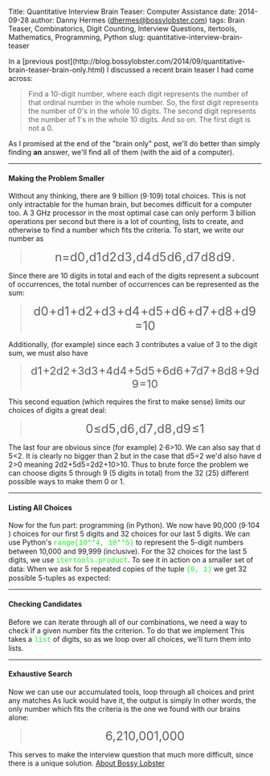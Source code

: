 Title: Quantitative Interview Brain Teaser: Computer Assistance
date: 2014-09-28
author: Danny Hermes (dhermes@bossylobster.com)
tags: Brain Teaser, Combinatorics, Digit Counting, Interview Questions, itertools, Mathematics, Programming, Python
slug: quantitative-interview-brain-teaser

<p>
In a [previous
post](http://blog.bossylobster.com/2014/09/quantitative-brain-teaser-brain-only.html)
I discussed a recent brain teaser I had come across:   

> Find a <span>10-digit number</span>, where each digit represents the
> number of that ordinal number in the whole number. So, the <span>first
> digit represents the number of 0's</span> in the whole 10 digits. The
> second digit represents the number of 1's in the whole 10 digits. And
> so on. The first digit is not a 0.

As I promised at the end of the "brain only" post, we'll do better than
simply finding **an** answer, we'll find all of them (with the aid of a
computer).

* * * * *

#### Making the Problem Smaller

Without any thinking, there are 9 billion (<span class="katex"><span
class="katex-inner"><span class="strut"
style="height: 0.8141079999999999em;"></span><span class="strut bottom"
style="height: 0.8141079999999999em; vertical-align: 0em;"></span><span
class="base textstyle uncramped"><span class="mord">9</span><span
class="mbin">⋅</span><span class="mord">1</span><span class="mord"><span
class="mord">0</span><span class="vlist"><span><span
class="fontsize-ensurer reset-size5 size5"><span
style="font-size: 0em;">​</span></span><span
class="reset-textstyle scriptstyle uncramped"><span
class="mord">9</span></span></span><span class="baseline-fix"><span
class="fontsize-ensurer reset-size5 size5"><span
style="font-size: 0em;">​</span></span>​</span></span></span></span></span></span>)
total choices. This is not only intractable for the human brain, but
becomes difficult for a computer too. A 3 GHz processor in the most
optimal case can only perform 3 billion operations per second but there
is a lot of counting, lists to create, and otherwise to find a number
which fits the criteria. To start, we write our number as

<div style="text-align: center;">

> <span style="font-size: x-large;"><span class="katex"><span
> class="katex-inner"><span class="strut"
> style="height: 0.69444em;"></span><span
> class="strut bottom"></span><span
> class="base textstyle uncramped"><span
> class="reset-textstyle displaystyle textstyle uncramped"><span
> class="mord mathit">n</span><span class="mrel">=</span><span
> class="mord"><span class="mord mathit">d</span><span
> class="vlist"><span
> style="margin-right: 0.05em; margin-left: 0em;"><span
> class="fontsize-ensurer reset-size5 size5"><span
> style="font-size: 0em;">​</span></span><span
> class="reset-textstyle scriptstyle cramped"><span
> class="mord">0</span></span></span><span class="baseline-fix"><span
> class="fontsize-ensurer reset-size5 size5"><span
> style="font-size: 0em;">​</span></span>​</span></span></span><span
> class="mpunct">,</span><span class="mord"><span
> class="mord mathit">d</span><span class="vlist"><span
> style="margin-right: 0.05em; margin-left: 0em;"><span
> class="fontsize-ensurer reset-size5 size5"><span
> style="font-size: 0em;">​</span></span><span
> class="reset-textstyle scriptstyle cramped"><span
> class="mord">1</span></span></span><span class="baseline-fix"><span
> class="fontsize-ensurer reset-size5 size5"><span
> style="font-size: 0em;">​</span></span>​</span></span></span><span
> class="mord"><span class="mord mathit">d</span><span
> class="vlist"><span
> style="margin-right: 0.05em; margin-left: 0em;"><span
> class="fontsize-ensurer reset-size5 size5"><span
> style="font-size: 0em;">​</span></span><span
> class="reset-textstyle scriptstyle cramped"><span
> class="mord">2</span></span></span><span class="baseline-fix"><span
> class="fontsize-ensurer reset-size5 size5"><span
> style="font-size: 0em;">​</span></span>​</span></span></span><span
> class="mord"><span class="mord mathit">d</span><span
> class="vlist"><span
> style="margin-right: 0.05em; margin-left: 0em;"><span
> class="fontsize-ensurer reset-size5 size5"><span
> style="font-size: 0em;">​</span></span><span
> class="reset-textstyle scriptstyle cramped"><span
> class="mord">3</span></span></span><span class="baseline-fix"><span
> class="fontsize-ensurer reset-size5 size5"><span
> style="font-size: 0em;">​</span></span>​</span></span></span><span
> class="mpunct">,</span><span class="mord"><span
> class="mord mathit">d</span><span class="vlist"><span
> style="margin-right: 0.05em; margin-left: 0em;"><span
> class="fontsize-ensurer reset-size5 size5"><span
> style="font-size: 0em;">​</span></span><span
> class="reset-textstyle scriptstyle cramped"><span
> class="mord">4</span></span></span><span class="baseline-fix"><span
> class="fontsize-ensurer reset-size5 size5"><span
> style="font-size: 0em;">​</span></span>​</span></span></span><span
> class="mord"><span class="mord mathit">d</span><span
> class="vlist"><span
> style="margin-right: 0.05em; margin-left: 0em;"><span
> class="fontsize-ensurer reset-size5 size5"><span
> style="font-size: 0em;">​</span></span><span
> class="reset-textstyle scriptstyle cramped"><span
> class="mord">5</span></span></span><span class="baseline-fix"><span
> class="fontsize-ensurer reset-size5 size5"><span
> style="font-size: 0em;">​</span></span>​</span></span></span><span
> class="mord"><span class="mord mathit">d</span><span
> class="vlist"><span
> style="margin-right: 0.05em; margin-left: 0em;"><span
> class="fontsize-ensurer reset-size5 size5"><span
> style="font-size: 0em;">​</span></span><span
> class="reset-textstyle scriptstyle cramped"><span
> class="mord">6</span></span></span><span class="baseline-fix"><span
> class="fontsize-ensurer reset-size5 size5"><span
> style="font-size: 0em;">​</span></span>​</span></span></span><span
> class="mpunct">,</span><span class="mord"><span
> class="mord mathit">d</span><span class="vlist"><span
> style="margin-right: 0.05em; margin-left: 0em;"><span
> class="fontsize-ensurer reset-size5 size5"><span
> style="font-size: 0em;">​</span></span><span
> class="reset-textstyle scriptstyle cramped"><span
> class="mord">7</span></span></span><span class="baseline-fix"><span
> class="fontsize-ensurer reset-size5 size5"><span
> style="font-size: 0em;">​</span></span>​</span></span></span><span
> class="mord"><span class="mord mathit">d</span><span
> class="vlist"><span
> style="margin-right: 0.05em; margin-left: 0em;"><span
> class="fontsize-ensurer reset-size5 size5"><span
> style="font-size: 0em;">​</span></span><span
> class="reset-textstyle scriptstyle cramped"><span
> class="mord">8</span></span></span><span class="baseline-fix"><span
> class="fontsize-ensurer reset-size5 size5"><span
> style="font-size: 0em;">​</span></span>​</span></span></span><span
> class="mord"><span class="mord mathit">d</span><span
> class="vlist"><span
> style="margin-right: 0.05em; margin-left: 0em;"><span
> class="fontsize-ensurer reset-size5 size5"><span
> style="font-size: 0em;">​</span></span><span
> class="reset-textstyle scriptstyle cramped"><span
> class="mord">9</span></span></span><span class="baseline-fix"><span
> class="fontsize-ensurer reset-size5 size5"><span
> style="font-size: 0em;">​</span></span>​</span></span></span><span
> class="mord">.</span></span></span></span></span></span>

</div>

Since there are 10 digits in total and each of the digits represent a
subcount of occurrences, the total number of occurrences can be
represented as the sum:

<div style="text-align: center;">

> <span style="font-size: x-large;"><span class="katex"><span
> class="katex-inner"><span class="strut"
> style="height: 0.69444em;"></span><span
> class="strut bottom"></span><span
> class="base textstyle uncramped"><span class="mord"><span
> class="mord mathit">d</span><span class="vlist"><span
> style="margin-right: 0.05em; margin-left: 0em;"><span
> class="fontsize-ensurer reset-size5 size5"><span
> style="font-size: 0em;">​</span></span><span
> class="reset-textstyle scriptstyle cramped"><span
> class="mord">0</span></span></span><span class="baseline-fix"><span
> class="fontsize-ensurer reset-size5 size5"><span
> style="font-size: 0em;">​</span></span>​</span></span></span><span
> class="mbin">+</span><span class="mord"><span
> class="mord mathit">d</span><span class="vlist"><span
> style="margin-right: 0.05em; margin-left: 0em;"><span
> class="fontsize-ensurer reset-size5 size5"><span
> style="font-size: 0em;">​</span></span><span
> class="reset-textstyle scriptstyle cramped"><span
> class="mord">1</span></span></span><span class="baseline-fix"><span
> class="fontsize-ensurer reset-size5 size5"><span
> style="font-size: 0em;">​</span></span>​</span></span></span><span
> class="mbin">+</span><span class="mord"><span
> class="mord mathit">d</span><span class="vlist"><span
> style="margin-right: 0.05em; margin-left: 0em;"><span
> class="fontsize-ensurer reset-size5 size5"><span
> style="font-size: 0em;">​</span></span><span
> class="reset-textstyle scriptstyle cramped"><span
> class="mord">2</span></span></span><span class="baseline-fix"><span
> class="fontsize-ensurer reset-size5 size5"><span
> style="font-size: 0em;">​</span></span>​</span></span></span><span
> class="mbin">+</span><span class="mord"><span
> class="mord mathit">d</span><span class="vlist"><span
> style="margin-right: 0.05em; margin-left: 0em;"><span
> class="fontsize-ensurer reset-size5 size5"><span
> style="font-size: 0em;">​</span></span><span
> class="reset-textstyle scriptstyle cramped"><span
> class="mord">3</span></span></span><span class="baseline-fix"><span
> class="fontsize-ensurer reset-size5 size5"><span
> style="font-size: 0em;">​</span></span>​</span></span></span><span
> class="mbin">+</span><span class="mord"><span
> class="mord mathit">d</span><span class="vlist"><span
> style="margin-right: 0.05em; margin-left: 0em;"><span
> class="fontsize-ensurer reset-size5 size5"><span
> style="font-size: 0em;">​</span></span><span
> class="reset-textstyle scriptstyle cramped"><span
> class="mord">4</span></span></span><span class="baseline-fix"><span
> class="fontsize-ensurer reset-size5 size5"><span
> style="font-size: 0em;">​</span></span>​</span></span></span><span
> class="mbin">+</span><span class="mord"><span
> class="mord mathit">d</span><span class="vlist"><span
> style="margin-right: 0.05em; margin-left: 0em;"><span
> class="fontsize-ensurer reset-size5 size5"><span
> style="font-size: 0em;">​</span></span><span
> class="reset-textstyle scriptstyle cramped"><span
> class="mord">5</span></span></span><span class="baseline-fix"><span
> class="fontsize-ensurer reset-size5 size5"><span
> style="font-size: 0em;">​</span></span>​</span></span></span><span
> class="mbin">+</span><span class="mord"><span
> class="mord mathit">d</span><span class="vlist"><span
> style="margin-right: 0.05em; margin-left: 0em;"><span
> class="fontsize-ensurer reset-size5 size5"><span
> style="font-size: 0em;">​</span></span><span
> class="reset-textstyle scriptstyle cramped"><span
> class="mord">6</span></span></span><span class="baseline-fix"><span
> class="fontsize-ensurer reset-size5 size5"><span
> style="font-size: 0em;">​</span></span>​</span></span></span><span
> class="mbin">+</span><span class="mord"><span
> class="mord mathit">d</span><span class="vlist"><span
> style="margin-right: 0.05em; margin-left: 0em;"><span
> class="fontsize-ensurer reset-size5 size5"><span
> style="font-size: 0em;">​</span></span><span
> class="reset-textstyle scriptstyle cramped"><span
> class="mord">7</span></span></span><span class="baseline-fix"><span
> class="fontsize-ensurer reset-size5 size5"><span
> style="font-size: 0em;">​</span></span>​</span></span></span><span
> class="mbin">+</span><span class="mord"><span
> class="mord mathit">d</span><span class="vlist"><span
> style="margin-right: 0.05em; margin-left: 0em;"><span
> class="fontsize-ensurer reset-size5 size5"><span
> style="font-size: 0em;">​</span></span><span
> class="reset-textstyle scriptstyle cramped"><span
> class="mord">8</span></span></span><span class="baseline-fix"><span
> class="fontsize-ensurer reset-size5 size5"><span
> style="font-size: 0em;">​</span></span>​</span></span></span><span
> class="mbin">+</span><span class="mord"><span
> class="mord mathit">d</span><span class="vlist"><span
> style="margin-right: 0.05em; margin-left: 0em;"><span
> class="fontsize-ensurer reset-size5 size5"><span
> style="font-size: 0em;">​</span></span><span
> class="reset-textstyle scriptstyle cramped"><span
> class="mord">9</span></span></span><span class="baseline-fix"><span
> class="fontsize-ensurer reset-size5 size5"><span
> style="font-size: 0em;">​</span></span>​</span></span></span><span
> class="mrel">=</span><span class="mord">1</span><span
> class="mord">0</span></span></span></span></span>

</div>

Additionally, (for example) since each 3 contributes a value of 3 to the
digit sum, we must also have

<div style="text-align: center;">

> <span style="font-size: 22px;"><span class="katex"><span
> class="katex-inner"><span class="strut"
> style="height: 0.69444em;"></span><span
> class="strut bottom"></span><span
> class="base textstyle uncramped"><span class="mord"><span
> class="mord mathit">d</span><span class="vlist"><span
> style="margin-right: 0.05em; margin-left: 0em;"><span
> class="fontsize-ensurer reset-size5 size5"><span
> style="font-size: 0em;">​</span></span><span
> class="reset-textstyle scriptstyle cramped"><span
> class="mord">1</span></span></span><span class="baseline-fix"><span
> class="fontsize-ensurer reset-size5 size5"><span
> style="font-size: 0em;">​</span></span>​</span></span></span><span
> class="mbin">+</span><span class="mord">2</span><span
> class="mord"><span class="mord mathit">d</span><span
> class="vlist"><span
> style="margin-right: 0.05em; margin-left: 0em;"><span
> class="fontsize-ensurer reset-size5 size5"><span
> style="font-size: 0em;">​</span></span><span
> class="reset-textstyle scriptstyle cramped"><span
> class="mord">2</span></span></span><span class="baseline-fix"><span
> class="fontsize-ensurer reset-size5 size5"><span
> style="font-size: 0em;">​</span></span>​</span></span></span><span
> class="mbin">+</span><span class="mord">3</span><span
> class="mord"><span class="mord mathit">d</span><span
> class="vlist"><span
> style="margin-right: 0.05em; margin-left: 0em;"><span
> class="fontsize-ensurer reset-size5 size5"><span
> style="font-size: 0em;">​</span></span><span
> class="reset-textstyle scriptstyle cramped"><span
> class="mord">3</span></span></span><span class="baseline-fix"><span
> class="fontsize-ensurer reset-size5 size5"><span
> style="font-size: 0em;">​</span></span>​</span></span></span><span
> class="mbin">+</span><span class="mord">4</span><span
> class="mord"><span class="mord mathit">d</span><span
> class="vlist"><span
> style="margin-right: 0.05em; margin-left: 0em;"><span
> class="fontsize-ensurer reset-size5 size5"><span
> style="font-size: 0em;">​</span></span><span
> class="reset-textstyle scriptstyle cramped"><span
> class="mord">4</span></span></span><span class="baseline-fix"><span
> class="fontsize-ensurer reset-size5 size5"><span
> style="font-size: 0em;">​</span></span>​</span></span></span><span
> class="mbin">+</span><span class="mord">5</span><span
> class="mord"><span class="mord mathit">d</span><span
> class="vlist"><span
> style="margin-right: 0.05em; margin-left: 0em;"><span
> class="fontsize-ensurer reset-size5 size5"><span
> style="font-size: 0em;">​</span></span><span
> class="reset-textstyle scriptstyle cramped"><span
> class="mord">5</span></span></span><span class="baseline-fix"><span
> class="fontsize-ensurer reset-size5 size5"><span
> style="font-size: 0em;">​</span></span>​</span></span></span><span
> class="mbin">+</span><span class="mord">6</span><span
> class="mord"><span class="mord mathit">d</span><span
> class="vlist"><span
> style="margin-right: 0.05em; margin-left: 0em;"><span
> class="fontsize-ensurer reset-size5 size5"><span
> style="font-size: 0em;">​</span></span><span
> class="reset-textstyle scriptstyle cramped"><span
> class="mord">6</span></span></span><span class="baseline-fix"><span
> class="fontsize-ensurer reset-size5 size5"><span
> style="font-size: 0em;">​</span></span>​</span></span></span><span
> class="mbin">+</span><span class="mord">7</span><span
> class="mord"><span class="mord mathit">d</span><span
> class="vlist"><span
> style="margin-right: 0.05em; margin-left: 0em;"><span
> class="fontsize-ensurer reset-size5 size5"><span
> style="font-size: 0em;">​</span></span><span
> class="reset-textstyle scriptstyle cramped"><span
> class="mord">7</span></span></span><span class="baseline-fix"><span
> class="fontsize-ensurer reset-size5 size5"><span
> style="font-size: 0em;">​</span></span>​</span></span></span><span
> class="mbin">+</span><span class="mord">8</span><span
> class="mord"><span class="mord mathit">d</span><span
> class="vlist"><span
> style="margin-right: 0.05em; margin-left: 0em;"><span
> class="fontsize-ensurer reset-size5 size5"><span
> style="font-size: 0em;">​</span></span><span
> class="reset-textstyle scriptstyle cramped"><span
> class="mord">8</span></span></span><span class="baseline-fix"><span
> class="fontsize-ensurer reset-size5 size5"><span
> style="font-size: 0em;">​</span></span>​</span></span></span><span
> class="mbin">+</span><span class="mord">9</span><span
> class="mord"><span class="mord mathit">d</span><span
> class="vlist"><span
> style="margin-right: 0.05em; margin-left: 0em;"><span
> class="fontsize-ensurer reset-size5 size5"><span
> style="font-size: 0em;">​</span></span><span
> class="reset-textstyle scriptstyle cramped"><span
> class="mord">9</span></span></span><span class="baseline-fix"><span
> class="fontsize-ensurer reset-size5 size5"><span
> style="font-size: 0em;">​</span></span>​</span></span></span><span
> class="mrel">=</span><span class="mord">1</span><span
> class="mord">0</span></span></span></span></span>

</div>

This second equation (which requires the first to make sense) limits our
choices of digits a great deal:

<div style="text-align: center;">

> <span style="font-size: x-large;"><span class="katex"><span
> class="katex-inner"><span class="strut"
> style="height: 0.69444em;"></span><span
> class="strut bottom"></span><span
> class="base textstyle uncramped"><span class="mord">0</span><span
> class="mrel">≤</span><span class="mord"><span
> class="mord mathit">d</span><span class="vlist"><span
> style="margin-right: 0.05em; margin-left: 0em;"><span
> class="fontsize-ensurer reset-size5 size5"><span
> style="font-size: 0em;">​</span></span><span
> class="reset-textstyle scriptstyle cramped"><span
> class="mord">5</span></span></span><span class="baseline-fix"><span
> class="fontsize-ensurer reset-size5 size5"><span
> style="font-size: 0em;">​</span></span>​</span></span></span><span
> class="mpunct">,</span><span class="mord"><span
> class="mord mathit">d</span><span class="vlist"><span
> style="margin-right: 0.05em; margin-left: 0em;"><span
> class="fontsize-ensurer reset-size5 size5"><span
> style="font-size: 0em;">​</span></span><span
> class="reset-textstyle scriptstyle cramped"><span
> class="mord">6</span></span></span><span class="baseline-fix"><span
> class="fontsize-ensurer reset-size5 size5"><span
> style="font-size: 0em;">​</span></span>​</span></span></span><span
> class="mpunct">,</span><span class="mord"><span
> class="mord mathit">d</span><span class="vlist"><span
> style="margin-right: 0.05em; margin-left: 0em;"><span
> class="fontsize-ensurer reset-size5 size5"><span
> style="font-size: 0em;">​</span></span><span
> class="reset-textstyle scriptstyle cramped"><span
> class="mord">7</span></span></span><span class="baseline-fix"><span
> class="fontsize-ensurer reset-size5 size5"><span
> style="font-size: 0em;">​</span></span>​</span></span></span><span
> class="mpunct">,</span><span class="mord"><span
> class="mord mathit">d</span><span class="vlist"><span
> style="margin-right: 0.05em; margin-left: 0em;"><span
> class="fontsize-ensurer reset-size5 size5"><span
> style="font-size: 0em;">​</span></span><span
> class="reset-textstyle scriptstyle cramped"><span
> class="mord">8</span></span></span><span class="baseline-fix"><span
> class="fontsize-ensurer reset-size5 size5"><span
> style="font-size: 0em;">​</span></span>​</span></span></span><span
> class="mpunct">,</span><span class="mord"><span
> class="mord mathit">d</span><span class="vlist"><span
> style="margin-right: 0.05em; margin-left: 0em;"><span
> class="fontsize-ensurer reset-size5 size5"><span
> style="font-size: 0em;">​</span></span><span
> class="reset-textstyle scriptstyle cramped"><span
> class="mord">9</span></span></span><span class="baseline-fix"><span
> class="fontsize-ensurer reset-size5 size5"><span
> style="font-size: 0em;">​</span></span>​</span></span></span><span
> class="mrel">≤</span><span
> class="mord">1</span></span></span></span></span>

</div>

The last four are obvious since (for example) <span class="katex"><span
class="katex-inner"><span class="strut"
style="height: 0.64444em;"></span><span
class="strut bottom"></span><span class="base textstyle uncramped"><span
class="mord">2</span><span class="mbin">⋅</span><span
class="mord">6</span><span class="mrel">\></span><span
class="mord">1</span><span class="mord">0</span></span></span></span>.
We can also say that <span class="katex"><span class="katex-inner"><span
class="strut" style="height: 0.69444em;"></span><span
class="strut bottom"></span><span class="base textstyle uncramped"><span
class="mord"><span class="mord mathit">d</span><span class="vlist"><span
style="margin-right: 0.05em; margin-left: 0em;"><span
class="fontsize-ensurer reset-size5 size5"><span
style="font-size: 0em;">​</span></span><span
class="reset-textstyle scriptstyle cramped"><span
class="mord">5</span></span></span><span class="baseline-fix"><span
class="fontsize-ensurer reset-size5 size5"><span
style="font-size: 0em;">​</span></span>​</span></span></span><span
class="mrel">\<</span><span class="mord">2</span></span></span></span>.
It is clearly no bigger than 2 but in the case that <span
class="katex"><span class="katex-inner"><span class="strut"
style="height: 0.69444em;"></span><span
class="strut bottom"></span><span class="base textstyle uncramped"><span
class="mord"><span class="mord mathit">d</span><span class="vlist"><span
style="margin-right: 0.05em; margin-left: 0em;"><span
class="fontsize-ensurer reset-size5 size5"><span
style="font-size: 0em;">​</span></span><span
class="reset-textstyle scriptstyle cramped"><span
class="mord">5</span></span></span><span class="baseline-fix"><span
class="fontsize-ensurer reset-size5 size5"><span
style="font-size: 0em;">​</span></span>​</span></span></span><span
class="mrel">=</span><span class="mord">2</span></span></span></span>
we'd also have <span class="katex"><span class="katex-inner"><span
class="strut" style="height: 0.69444em;"></span><span
class="strut bottom"></span><span class="base textstyle uncramped"><span
class="mord"><span class="mord mathit">d</span><span class="vlist"><span
style="margin-right: 0.05em; margin-left: 0em;"><span
class="fontsize-ensurer reset-size5 size5"><span
style="font-size: 0em;">​</span></span><span
class="reset-textstyle scriptstyle cramped"><span
class="mord">2</span></span></span><span class="baseline-fix"><span
class="fontsize-ensurer reset-size5 size5"><span
style="font-size: 0em;">​</span></span>​</span></span></span><span
class="mrel">\></span><span class="mord">0</span></span></span></span>
meaning <span class="katex"><span class="katex-inner"><span
class="strut" style="height: 0.69444em;"></span><span
class="strut bottom"></span><span class="base textstyle uncramped"><span
class="mord">2</span><span class="mord"><span
class="mord mathit">d</span><span class="vlist"><span
style="margin-right: 0.05em; margin-left: 0em;"><span
class="fontsize-ensurer reset-size5 size5"><span
style="font-size: 0em;">​</span></span><span
class="reset-textstyle scriptstyle cramped"><span
class="mord">2</span></span></span><span class="baseline-fix"><span
class="fontsize-ensurer reset-size5 size5"><span
style="font-size: 0em;">​</span></span>​</span></span></span><span
class="mbin">+</span><span class="mord">5</span><span class="mord"><span
class="mord mathit">d</span><span class="vlist"><span
style="margin-right: 0.05em; margin-left: 0em;"><span
class="fontsize-ensurer reset-size5 size5"><span
style="font-size: 0em;">​</span></span><span
class="reset-textstyle scriptstyle cramped"><span
class="mord">5</span></span></span><span class="baseline-fix"><span
class="fontsize-ensurer reset-size5 size5"><span
style="font-size: 0em;">​</span></span>​</span></span></span><span
class="mrel">=</span><span class="mord">2</span><span class="mord"><span
class="mord mathit">d</span><span class="vlist"><span
style="margin-right: 0.05em; margin-left: 0em;"><span
class="fontsize-ensurer reset-size5 size5"><span
style="font-size: 0em;">​</span></span><span
class="reset-textstyle scriptstyle cramped"><span
class="mord">2</span></span></span><span class="baseline-fix"><span
class="fontsize-ensurer reset-size5 size5"><span
style="font-size: 0em;">​</span></span>​</span></span></span><span
class="mbin">+</span><span class="mord">1</span><span
class="mord">0</span><span class="mrel">\></span><span
class="mord">1</span><span class="mord">0</span></span></span></span>.
Thus to brute force the problem we can choose digits 5 through 9 (5
digits in total) from the 32 (<span class="katex"><span
class="katex-inner"><span class="strut"
style="height: 0.8141079999999999em;"></span><span class="strut bottom"
style="height: 0.8141079999999999em; vertical-align: 0em;"></span><span
class="base textstyle uncramped"><span class="mord"><span
class="mord">2</span><span class="vlist"><span><span
class="fontsize-ensurer reset-size5 size5"><span
style="font-size: 0em;">​</span></span><span
class="reset-textstyle scriptstyle uncramped"><span
class="mord">5</span></span></span><span class="baseline-fix"><span
class="fontsize-ensurer reset-size5 size5"><span
style="font-size: 0em;">​</span></span>​</span></span></span></span></span></span>)
different possible ways to make them 0 or 1.

* * * * *

#### Listing All Choices

Now for the fun part: programming (in Python). We now have 90,000 (<span
class="katex"><span class="katex-inner"><span class="strut"
style="height: 0.8141079999999999em;"></span><span class="strut bottom"
style="height: 0.8141079999999999em; vertical-align: 0em;"></span><span
class="base textstyle uncramped"><span class="mord">9</span><span
class="mbin">⋅</span><span class="mord">1</span><span class="mord"><span
class="mord">0</span><span class="vlist"><span><span
class="fontsize-ensurer reset-size5 size5"><span
style="font-size: 0em;">​</span></span><span
class="reset-textstyle scriptstyle uncramped"><span
class="mord">4</span></span></span><span class="baseline-fix"><span
class="fontsize-ensurer reset-size5 size5"><span
style="font-size: 0em;">​</span></span>​</span></span></span></span></span></span>)
choices for our first 5 digits and 32 choices for our last 5 digits. We
can use Python's <span
style="color: lime; font-family: 'Courier New', Courier, monospace;">range(10\*\*4,
10\*\*5)</span> to represent the 5-digit numbers between 10,000 and
99,999 (inclusive). For the 32 choices for the last 5 digits, we use
<span
style="color: lime; font-family: 'Courier New', Courier, monospace;">itertools.product</span>.
To see it in action on a smaller set of data: When we ask for 5 repeated
copies of the tuple <span
style="color: lime; font-family: 'Courier New', Courier, monospace;">(0,
1)</span> we get 32 possible 5-tuples as expected:

* * * * *

#### Checking Candidates

Before we can iterate through all of our combinations, we need a way to
check if a given number fits the criterion. To do that we implement This
takes a <span
style="color: lime; font-family: 'Courier New', Courier, monospace;">list</span>
of digits, so as we loop over all choices, we'll turn them into lists.

* * * * *

#### Exhaustive Search

Now we can use our accumulated tools, loop through all choices and print
any matches As luck would have it, the output is simply In other words,
the only number which fits the criteria is the one we found with our
brains alone:

<div style="text-align: center;">

> <span style="font-size: x-large;"><span class="katex"><span
> class="katex-inner"><span class="strut"
> style="height: 0.64444em;"></span><span
> class="strut bottom"></span><span
> class="base textstyle uncramped"><span class="mord">6</span><span
> class="mpunct">,</span><span class="mord">2</span><span
> class="mord">1</span><span class="mord">0</span><span
> class="mpunct">,</span><span class="mord">0</span><span
> class="mord">0</span><span class="mord">1</span><span
> class="mpunct">,</span><span class="mord">0</span><span
> class="mord">0</span><span
> class="mord">0</span></span></span></span></span>

</div>

This serves to make the interview question that much more difficult,
since there is a unique solution. [About Bossy
Lobster](https://profiles.google.com/114760865724135687241)

</p>

